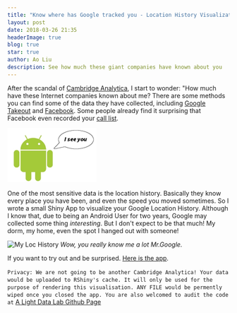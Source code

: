 ```yaml
---
title: "Know where has Google tracked you - Location History Visualization App"
layout: post
date: 2018-03-26 21:35
headerImage: true
blog: true
star: true
author: Ao Liu
description: See how much these giant companies have known about you
---
```


After the scandal of [Cambridge Analytica](https://www.nytimes.com/2018/03/19/technology/facebook-cambridge-analytica-explained.html), I start to wonder: "How much have these Internet companies known about me? There are some methods you can find some of the data they have collected, including [Google Takeout](https://takeout.google.com/) and [Facebook](https://www.facebook.com/help/302796099745838). Some people already find it surprising that Facebook even recorded your [call list](https://abcnews.go.com/Technology/download-call-list-facebook-access/story?id=54053309). 

<img src="https://github.com/aoliu95/aoliu95.github.io/raw/master/assets/images/loc.jpg" width="40%">

One of the most sensitive data is the location history. Basically they know every place you have been, and even the speed you moved sometimes. So I wrote a small Shiny App to visualize your Google Location History. Although I know that, due to being an Android User for two years, Google may collected some thing *interesting*. But I don't expect to be that much! My dorm, my home, even the spot I hanged out with someone! 

![My Loc History](https://github.com/aoliu95/aoliu95.github.io/raw/master/assets/images/Example.gif)
*Wow, you really know me a lot Mr.Google.*

If you want to try out and be surprised. [Here is the app](https://austin-liu.shinyapps.io/google_location_privacy_app/).

`Privacy: We are not going to be another Cambridge Analytica! Your data would be uploaded to RShiny's cache. It will only be used for the purpose of rendering this visualisation. ANY FILE would be permently wiped once you closed the app. You are also welcomed to audit the code at` [A Light Data Lab Github Page](https://github.com/aoliu95/google_location_privacy_app)

